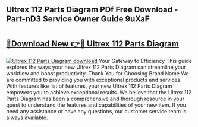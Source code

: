 ## Ultrex 112 Parts Diagram PDf Free Download - Part-nD3 Service Owner Guide 9uXaF

# <h2><a href="http://dfndoc6.blite.top/?on=Ultrex+112+Parts+Diagram">🔗Download New 👉🔴 Ultrex 112 Parts Diagram</a></h2>

[![Ultrex 112 Parts Diagram download](https://i.imgur.com/lujVjoI.png)](http://dfndoc6.blite.top/?on=Ultrex+112+Parts+Diagram)
Your Gateway to Efficiency This guide explores the ways your new Ultrex 112 Parts Diagram can streamline your workflow and boost productivity. Thank You for Choosing Brand Name We are committed to providing you with exceptional products and services. With features like list of features, your new Ultrex 112 Parts Diagram empowers you to achieve exceptional results. We believe that the Ultrex 112 Parts Diagram has been a comprehensive and thorough resource in your quest to understand the features and capabilities of your new item. If you need any assistance or have any questions, our customer service team is always available.
